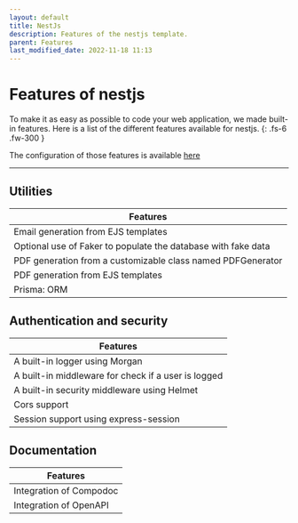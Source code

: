```yaml
---
layout: default
title: NestJs
description: Features of the nestjs template.
parent: Features
last_modified_date: 2022-11-18 11:13
---
```


# Features of nestjs

To make it as easy as possible to code your web application, we made built-in features. Here is a list of the different features available for nestjs.
{: .fs-6 .fw-300 }

The configuration of those features is available [here](/docs/configuration/nestjs)

---

## Utilities

| Features                                                      |
| ------------------------------------------------------------- |
| Email generation from EJS templates                           |
| Optional use of Faker to populate the database with fake data |
| PDF generation from a customizable class named PDFGenerator   |
| PDF generation from EJS templates                             |
| Prisma: ORM                                                   |

## Authentication and security

| Features                                            |
| --------------------------------------------------- |
| A built-in logger using Morgan                      |
| A built-in middleware for check if a user is logged |
| A built-in security middleware using Helmet         |
| Cors support                                        |
| Session support using express-session               |

## Documentation

| Features                |
| ----------------------- |
| Integration of Compodoc |
| Integration of OpenAPI  |
